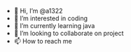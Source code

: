 - 👋 Hi, I’m @a1322
- 👀 I’m interested in coding
- 🌱 I’m currently learning java 
- 💞️ I’m looking to collaborate on project
- 📫 How to reach me 

<!---
a1322/a1322 is a ✨ special ✨ repository because its `README.md` (this file) appears on your GitHub profile.
You can click the Preview link to take a look at your changes.
--->

